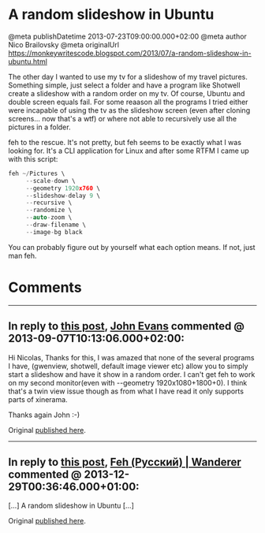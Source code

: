 # A random slideshow in Ubuntu

@meta publishDatetime 2013-07-23T09:00:00.000+02:00
@meta author Nico Brailovsky
@meta originalUrl https://monkeywritescode.blogspot.com/2013/07/a-random-slideshow-in-ubuntu.html

The other day I wanted to use my tv for a slideshow of my travel pictures. Something simple, just select a folder and have a program like Shotwell create a slideshow with a random order on my tv. Of course, Ubuntu and double screen equals fail. For some reaason all the programs I tried either were incapable of using the tv as the slideshow screen (even after cloning screens... now that's a wtf) or where not able to recursively use all the pictures in a folder.

feh to the rescue. It's not pretty, but feh seems to be exactly what I was looking for. It's a CLI application for Linux and after some RTFM I came up with this script:

```c++
feh ~/Pictures \
     --scale-down \
     --geometry 1920x760 \
     --slideshow-delay 9 \
     --recursive \
     --randomize \
     --auto-zoom \
     --draw-filename \
     --image-bg black
```

You can probably figure out by yourself what each option means. If not, just man feh.


# Comments

---
## In reply to [this post](), [John Evans](/md_blog/youfoundadeadlink.md) commented @ 2013-09-07T10:13:06.000+02:00:

Hi Nicolas,
Thanks for this, I was amazed that none of the several programs I have, (gwenview, shotwell, default image viewer etc) allow you to simply start a slideshow and have it show in a random order. I can't get feh to work on my second monitor(even with --geometry 1920x1080+1800+0). I think that's a twin view issue though as from what I have read it only supports parts of xinerama.

Thanks again
John
:-)

Original [published here](/md_blog/2013/0723_ArandomslideshowinUbuntu.md).

---
## In reply to [this post](), [Feh (Русский) | Wanderer](/md_blog/youfoundadeadlink.md) commented @ 2013-12-29T00:36:46.000+01:00:

[…] A random slideshow in Ubuntu […]

Original [published here](/md_blog/2013/0723_ArandomslideshowinUbuntu.md).
